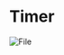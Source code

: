 # Timer

![File](https://user-images.githubusercontent.com/71616109/127644767-a8284898-8710-47eb-8542-5fbfccadcdfa.gif)

